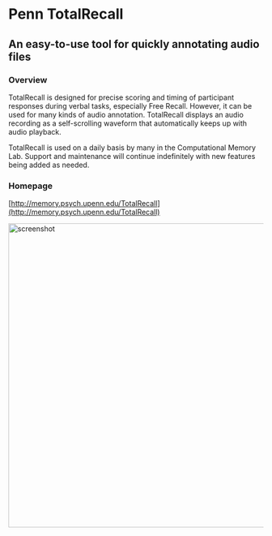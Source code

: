 # Penn TotalRecall #
## An easy-to-use tool for quickly annotating audio files ##

### Overview ###
TotalRecall is designed for precise scoring and timing of participant responses during verbal tasks, especially Free Recall.
However, it can be used for many kinds of audio annotation. TotalRecall displays an audio recording as a self-scrolling waveform that automatically keeps up with audio playback.

TotalRecall is used on a daily basis by many in the Computational Memory Lab. Support and maintenance will continue indefinitely with new features being added as needed.

### Homepage ###
[http://memory.psych.upenn.edu/TotalRecall](http://memory.psych.upenn.edu/TotalRecall)

<img src="http://memory.psych.upenn.edu/files/software/TotalRecall/images/mac_screenshot.png" alt="screenshot" width=600>
